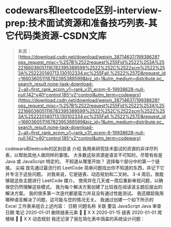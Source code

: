 <!--yml
category: codewars
date: 2022-08-13 11:27:50
-->

# codewars和leetcode区别-interview-prep:技术面试资源和准备技巧列表-其它代码类资源-CSDN文库

> 来源：[https://download.csdn.net/download/weixin_38714637/19938628?ops_request_misc=%257B%2522request%255Fid%2522%253A%2522166036051116782395389599%2522%252C%2522scm%2522%253A%252220140713.130102334.pc%255Fall.%2522%257D&request_id=166036051116782395389599&biz_id=1&utm_medium=distribute.pc_search_result.none-task-download-2~all~first_rank_ecpm_v1~rank_v31_ecpm-6-19938628-null-null.142^v40^control,185^v2^control&utm_term=codewars](https://download.csdn.net/download/weixin_38714637/19938628?ops_request_misc=%257B%2522request%255Fid%2522%253A%2522166036051116782395389599%2522%252C%2522scm%2522%253A%252220140713.130102334.pc%255Fall.%2522%257D&request_id=166036051116782395389599&biz_id=1&utm_medium=distribute.pc_search_result.none-task-download-2~all~first_rank_ecpm_v1~rank_v31_ecpm-6-19938628-null-null.142^v40^control,185^v2^control&utm_term=codewars)

codewars和leetcode的区别目录 介绍 我用来研究技术面试的资源的非详尽列表，以帮助其他人做同样的事情。 大多数这些资源是语言不可知的，尽管有些是 Java 或 JavaScript 特定的。 不知道从哪里开始？ 选择每个部分中的第一个链接。 尖端 首先通过最流行的 LeetCode 简单问题找出你不知道的东西，并记下它并专注于这些问题。 对我来说，它是链表、动态规划和二叉树。 3-4 周后，我能够就这些主题进行 LeetCode 媒介。 使用并在几天或一周后重新审视问题，以确保您仍然理解这些模式。 我为每个解决方案创建了比较我在阅读该主题后提出的解决方案。 我的很多第一次迭代都是蛮力并且没有通过性能测试。 我还跟踪我用哪种语言解决了问题，这可能与您的情况无关。 我通过创建一个如下所示的 Excel 工作表来组合上述内容： 日期 问题名称 关联 要旨 JavaScript Java 审查日期 笔记 2020-01-01 删除链表元素 :link: :link: X X 2020-01-15 链表 2020-01-01 爬楼梯 :link: :link: X X 动态规划 我还记录了我在简化表中涵盖的系统设计问题：